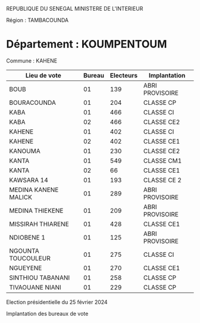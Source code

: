 REPUBLIQUE DU SENEGAL MINISTERE DE L'INTERIEUR

Région : TAMBACOUNDA

Département : KOUMPENTOUM
===

Commune : KAHENE

| Lieu de vote | Bureau | Electeurs | Implantation |
| - | - | - | - |
| BOUB | 01 | 139 | ABRI PROVISOIRE |
| BOURACOUNDA | 01 | 204 | CLASSE CP |
| KABA | 01 | 466 | CLASSE CI |
| KABA | 02 | 466 | CLASSE CE2 |
| KAHENE | 01 | 402 | CLASSE CI |
| KAHENE | 02 | 402 | CLASSE CE1 |
| KANOUMA | 01 | 230 | CLASSE CE2 |
| KANTA | 01 | 549 | CLASSE CM1 |
| KANTA | 02 | 66 | CLASSE CE1 |
| KAWSARA 14 | 01 | 193 | CLASSE CE 2 |
| MEDINA KANENE MALICK | 01 | 289 | ABRI PROVISOIRE |
| MEDINA THIEKENE | 01 | 209 | ABRI PROVISOIRE |
| MISSIRAH THIARENE | 01 | 428 | CLASSE CE1 |
| NDIOBENE 1 | 01 | 125 | ABRI PROVISOIRE |
| NGOUNTA TOUCOULEUR | 01 | 275 | CLASSE CI |
| NGUEYENE | 01 | 270 | CLASSE CE1 |
| SINTHIOU TABANANI | 01 | 258 | CLASSE CP |
| TIVAOUANE NIANI | 01 | 229 | CLASSE CP |

<!-- PageNumber="2/12" -->

Election présidentielle du 25 février 2024

Implantation des bureaux de vote
